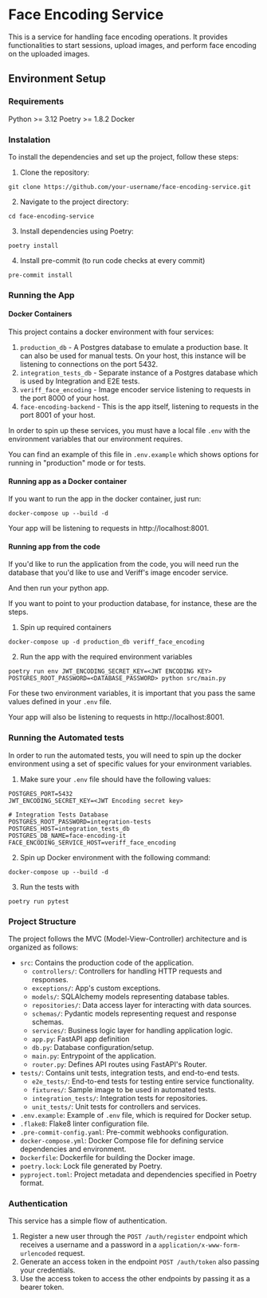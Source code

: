
# Face Encoding Service

This is a service for handling face encoding operations. It provides 
functionalities to start sessions, upload images, and perform face 
encoding on the uploaded images.

## Environment Setup

### Requirements

Python >= 3.12
Poetry >= 1.8.2
Docker

### Instalation

To install the dependencies and set up the project, follow these steps:

1. Clone the repository:

```shell
git clone https://github.com/your-username/face-encoding-service.git
```

2. Navigate to the project directory:

```shell
cd face-encoding-service
```

3. Install dependencies using Poetry:

```shell
poetry install
```

4. Install pre-commit (to run code checks at every commit)

```shell
pre-commit install
```

### Running the App

#### Docker Containers

This project contains a docker environment with four services:

1. `production_db` - A Postgres database to emulate a production base. 
It can also be used for manual tests. On your host, this instance
will be listening to connections on the port 5432.
2. `integration_tests_db` - Separate instance of a Postgres database 
which is used by Integration and E2E tests.
3. `veriff_face_encoding` - Image encoder service listening to requests
in the port 8000 of your host.
4. `face-encoding-backend` - This is the app itself, listening to requests
in the port 8001 of your host.

In order to spin up these services, you must have a local file `.env`
with the environment variables that our environment requires.

You can find an example of this file in `.env.example` which shows
options for running in "production" mode or for tests.

#### Running app as a Docker container

If you want to run the app in the docker container, just run:

```shell
docker-compose up --build -d
```

Your app will be listening to requests in http://localhost:8001. 

#### Running app from the code

If you'd like to run the application from the code, you will need
run the database that you'd like to use and Veriff's image encoder
service.

And then run your python app.

If you want to point to your production database, for instance, these
are the steps.

1. Spin up required containers

```shell
docker-compose up -d production_db veriff_face_encoding
```

2. Run the app with the required environment variables

```shell
poetry run env JWT_ENCODING_SECRET_KEY=<JWT ENCODING KEY> POSTGRES_ROOT_PASSWORD=<DATABASE_PASSWORD> python src/main.py
```

For these two environment variables, it is important that you pass the 
same values defined in your `.env` file.

Your app will also be listening to requests in http://localhost:8001. 

### Running the Automated tests

In order to run the automated tests, you will need to spin up the docker
environment using a set of specific values for your environment variables.

1. Make sure your `.env` file should have the following values:

```dotenv
POSTGRES_PORT=5432
JWT_ENCODING_SECRET_KEY=<JWT Encoding secret key>

# Integration Tests Database
POSTGRES_ROOT_PASSWORD=integration-tests
POSTGRES_HOST=integration_tests_db
POSTGRES_DB_NAME=face-encoding-it
FACE_ENCODING_SERVICE_HOST=veriff_face_encoding
```

2. Spin up Docker environment with the following command:

```shell
docker-compose up --build -d
```

3. Run the tests with
```shell
poetry run pytest
```

### Project Structure

The project follows the MVC (Model-View-Controller) architecture and is organized as follows:

- `src`: Contains the production code of the application.
  - `controllers/`: Controllers for handling HTTP requests and responses.
  - `exceptions/`: App's custom exceptions.
  - `models/`: SQLAlchemy models representing database tables.
  - `repositories/`: Data access layer for interacting with data sources.
  - `schemas/`: Pydantic models representing request and response schemas.
  - `services/`: Business logic layer for handling application logic.
  - `app.py`: FastAPI app definition
  - `db.py`: Database configuration/setup.
  - `main.py`: Entrypoint of the application.
  - `router.py`: Defines API routes using FastAPI's Router.
- `tests/`: Contains unit tests, integration tests, and end-to-end tests.
  - `e2e_tests/`: End-to-end tests for testing entire service functionality.
  - `fixtures/`: Sample image to be used in automated tests.
  - `integration_tests/`: Integration tests for repositories.
  - `unit_tests/`: Unit tests for controllers and services.
- `.env.example`: Example of `.env` file, which is required for Docker setup.
- `.flake8`: Flake8 linter configuration file.
- `.pre-commit-config.yaml`: Pre-commit webhooks configuration.
- `docker-compose.yml`: Docker Compose file for defining service dependencies and environment.
- `Dockerfile`: Dockerfile for building the Docker image.
- `poetry.lock`: Lock file generated by Poetry.
- `pyproject.toml`: Project metadata and dependencies specified in Poetry format.

### Authentication

This service has a simple flow of authentication.

1. Register a new user through the `POST /auth/register` endpoint which receives
a username and a password in a `application/x-www-form-urlencoded` request.
2. Generate an access token in the endpoint `POST /auth/token` also passing your
credentials. 
3. Use the access token to access the other endpoints by passing it as a bearer
token.